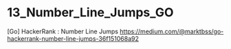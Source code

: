 # 13_Number_Line_Jumps_GO
[Go] HackerRank : Number Line Jumps
https://medium.com/@marktbss/go-hackerrank-number-line-jumps-36f151068a92
